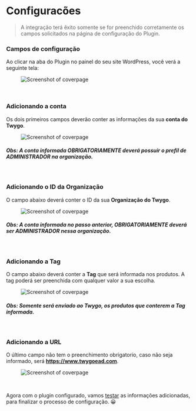 # Configuracões

> A integração terá êxito somente se for preenchido corretamente os campos solicitados na página de configuração do Plugin.

### Campos de configuração

Ao clicar na aba do Plugin no painel do seu site WordPress, você verá a seguinte tela:

<figure class="thumbnails">
  <img src="_media/config_screen.png" alt="Screenshot of coverpage" title="Tela de configuração">
</figure>

<br/>

### Adicionando a conta

Os dois primeiros campos deverão conter as informações da sua <strong>conta do Twygo</strong>.

<figure class="thumbnails">
  <img src="_media/conta.png" alt="Screenshot of coverpage" title="Adicionando dados da conta">
</figure>

##### Obs: A conta informada OBRIGATORIAMENTE deverá possuir o prefil de ADMINISTRADOR na organização.

<br/>

### Adicionando o ID da Organização

O campo abaixo deverá conter o ID da sua <strong>Organização do Twygo</strong>.

<figure class="thumbnails">
  <img src="_media/id_org.png" alt="Screenshot of coverpage" title="Adicionando ID da organização">
</figure>

##### Obs: A conta informada no passo anterior, OBRIGATORIAMENTE deverá ser ADMINISTRADOR nessa organização.

<br/>

### Adicionando a Tag

O campo abaixo deverá conter a <strong>Tag</strong> que será informada nos produtos. A tag poderá ser preenchida com qualquer valor a sua escolha.

<figure class="thumbnails">
  <img src="_media/tag.png" alt="Screenshot of coverpage" title="Adicionando a tag">
</figure>

##### Obs: Somente será enviado ao Twygo, os produtos que conterem a Tag informada.

<br/>

### Adicionando a URL

O último campo não tem o preenchimento obrigatorio, caso não seja informado, será <strong>https://www.twygoead.com</strong>.

<figure class="thumbnails">
  <img src="_media/url.png" alt="Screenshot of coverpage" title="Adicionando a URL">
</figure>

<br/>

Agora com o plugin configurado, vamos [testar](/pages/configuracoes/validando.md#validando-as-informações) as informações adicionadas, para finalizar o processo de configuração. 😀
